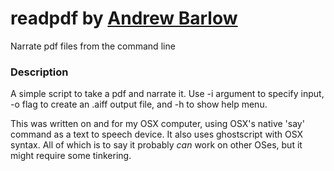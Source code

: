 # readpdf by [Andrew Barlow](https://github.com/dandrewbarlow)
Narrate pdf files from the command line

### Description
A simple script to take a pdf and narrate it. Use -i argument to specify input, -o flag to create an .aiff output file, and -h to show help menu.

This was written on and for my OSX computer, using OSX's native 'say' command as a text to speech device. It also uses ghostscript with OSX syntax. All of which is to say it probably *can* work on other OSes, but it might require some tinkering.
